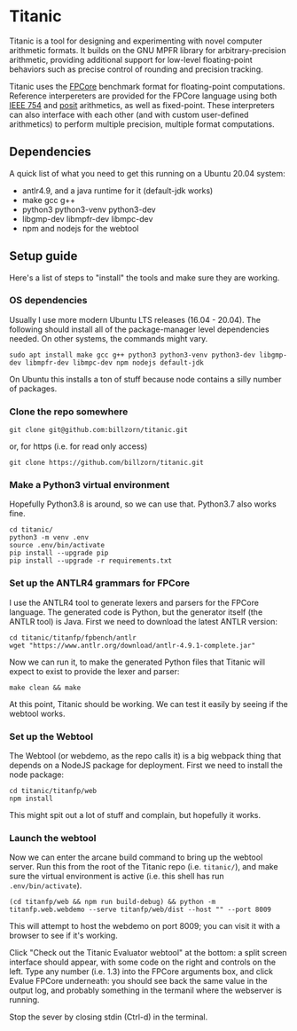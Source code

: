 # Titanic

Titanic is a tool for designing and experimenting
with novel computer arithmetic formats.
It builds on the GNU MPFR library for arbitrary-precision arithmetic,
providing additional support for low-level floating-point behaviors
such as precise control of rounding and precision tracking.

Titanic uses the [FPCore](http://fpbench.org/spec/)
benchmark format for floating-point computations.
Reference interpereters are provided for the FPCore language
using both [IEEE 754](https://en.wikipedia.org/wiki/IEEE_754)
and [posit](https://posithub.org/index) arithmetics,
as well as fixed-point.
These interpreters can also interface with each other
(and with custom user-defined arithmetics)
to perform multiple precision, multiple format computations.

## Dependencies

A quick list of what you need to get this running on a Ubuntu 20.04 system:

- antlr4.9, and a java runtime for it (default-jdk works)
- make gcc g++
- python3 python3-venv python3-dev
- libgmp-dev libmpfr-dev libmpc-dev
- npm and nodejs for the webtool

## Setup guide

Here's a list of steps to "install" the tools and make sure they are working.

### OS dependencies

Usually I use more modern Ubuntu LTS releases (16.04 - 20.04). The following should install all of the package-manager level dependencies needed. On other systems, the commands might vary.

`sudo apt install make gcc g++ python3 python3-venv python3-dev libgmp-dev libmpfr-dev libmpc-dev npm nodejs default-jdk`

On Ubuntu this installs a ton of stuff because node contains a silly number of packages.

### Clone the repo somewhere

`git clone git@github.com:billzorn/titanic.git`

or, for https (i.e. for read only access)

`git clone https://github.com/billzorn/titanic.git`

### Make a Python3 virtual environment

Hopefully Python3.8 is around, so we can use that. Python3.7 also works fine.

```
cd titanic/
python3 -m venv .env
source .env/bin/activate
pip install --upgrade pip
pip install --upgrade -r requirements.txt
```

### Set up the ANTLR4 grammars for FPCore

I use the ANTLR4 tool to generate lexers and parsers for the FPCore language. The generated code is Python, but the generator itself (the ANTLR tool) is Java. First we need to download the latest ANTLR version:

```
cd titanic/titanfp/fpbench/antlr
wget "https://www.antlr.org/download/antlr-4.9.1-complete.jar"
```

Now we can run it, to make the generated Python files that Titanic will expect to exist to provide the lexer and parser:

`make clean && make`

At this point, Titanic should be working. We can test it easily by seeing if the webtool works.

### Set up the Webtool

The Webtool (or webdemo, as the repo calls it) is a big webpack thing that depends on a NodeJS package for deployment. First we need to install the node package:

```
cd titanic/titanfp/web
npm install
```

This might spit out a lot of stuff and complain, but hopefully it works.

### Launch the webtool

Now we can enter the arcane build command to bring up the webtool server. Run this from the root of the Titanic repo (i.e. `titanic/`), and make sure the virtual environment is active (i.e. this shell has run `.env/bin/activate`).

`(cd titanfp/web && npm run build-debug) && python -m titanfp.web.webdemo --serve titanfp/web/dist --host "" --port 8009`

This will attempt to host the webdemo on port 8009; you can visit it with a browser to see if it's working.

Click "Check out the Titanic Evaluator webtool" at the bottom: a split screen interface should appear, with some code on the right and controls on the left. Type any number (i.e. 1.3) into the FPCore arguments box, and click Evalue FPCore underneath: you should see back the same value in the output log, and probably something in the termanil where the webserver is running.

Stop the sever by closing stdin (Ctrl-d) in the terminal.
